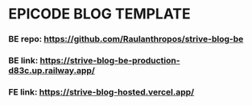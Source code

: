 # EPICODE BLOG TEMPLATE

### BE repo: https://github.com/Raulanthropos/strive-blog-be
### BE link: https://strive-blog-be-production-d83c.up.railway.app/
### FE link: https://strive-blog-hosted.vercel.app/
